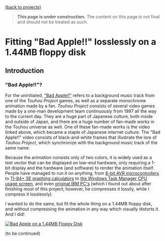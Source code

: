 [(back to projects)](/projects.md)

> **This page is under construction.**
> The content on this page is not final and should not be treated as such.

# Fitting "Bad Apple!!" losslessly on a 1.44MB floppy disk
## Introduction
### "Bad Apple!!"?
For the uninitiated, ["Bad Apple!!"](https://www.youtube.com/watch?v=9lNZ_Rnr7Jc) refers to a background music track from one of the *Touhou Project* games, as well as a separate monochrome animation made by a fan.
*Touhou Project* consists of several video games made by a one-man development team continuously from 1997 all the way to the current day. They are a huge part of Japanese culture, both inside and outside of Japan, and there are a huge number of fan-made works in the Touhou universe as well.
One of these fan-made works is the video linked above, which became a staple of Japanese internet culture.
The "Bad Apple!!" video consists of black-and-white frames that illustrate the lore of *Touhou Project*, which synchronize with the background music track of the same name.

Because the animation consists only of two colors, it is widely used as a test vector that can be displayed on low-end hardware, only requiring a 1-bit display and the hardware (and software) to render the animation itself.
People have managed to run it on anything, from [8-bit AVR microcontrollers](https://hackaday.com/2019/01/08/bad-apple-via-the-arduino-mega/) to [TI-84+ SE graphing calculators](https://www.youtube.com/watch?v=Eq5T9dE58E4) to [the Windows Task Manager CPU usage screen](https://www.reddit.com/r/pcmasterrace/comments/hbx72t/if_this_is_not_the_correct_way_to_use_a_64core/), and even [original IBM PC's](https://www.youtube.com/watch?v=MWdG413nNkI&feature=emb_logo) (which I found out about after finishing most of this project; however, he compresses it lossily, while I compress it losslessly).

I wanted to do the same, but fit the whole thing on a 1.44MB floppy disk, and without compressing the animation in any way which visually distorts it. And I did!

[![Bad Apple on a 1.44MB Floppy Disk](http://img.youtube.com/vi/YOUTUBE_VIDEO_ID_HERE/0.jpg)](http://www.youtube.com/watch?v=YOUTUBE_VIDEO_ID_HERE)

(to be continued)
